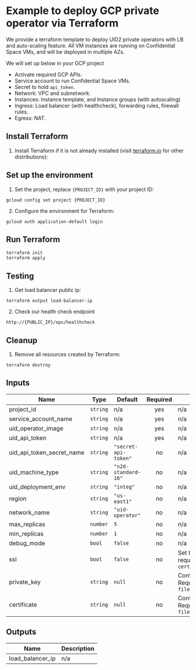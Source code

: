 # Example to deploy GCP private operator via Terraform

We provide a terraform template to deploy UID2 private operators with LB and auto-scaling feature. All VM instances are
running on Confidential Space VMs, and will be deployed in multiple AZs.

We will set up below in your GCP project
- Activate required GCP APIs.
- Service account to run Confidential Space VMs.
- Secret to hold `api_token`.
- Network: VPC and subnetwork.
- Instances: Instance template, and Instance groups (with autoscaling)
- Ingress: Load balancer (with healthcheck), forwarding rules, firewall rules.
- Egress: NAT.

## Install Terraform

1. Install Terraform if it is not already installed (visit [terraform.io](https://terraform.io) for other
   distributions):

## Set up the environment

1. Set the project, replace `{PROJECT_ID}` with your project ID:

```
gcloud config set project {PROJECT_ID}
```

2. Configure the environment for Terraform:

```
gcloud auth application-default login
```

## Run Terraform

```
terraform init
terraform apply
```

## Testing

1. Get load balancer public ip:

```
terraform output load-balancer-ip
```

2. Check our health check endpoint

```
http://{PUBLIC_IP}/ops/healthcheck
```

## Cleanup

1. Remove all resources created by Terraform:

```
terraform destroy
```

## Inputs

| Name                      | Type     | Default              | Required | Description                                                                                       |
|---------------------------|----------|----------------------|:--------:|---------------------------------------------------------------------------------------------------|
| project_id                | `string` | n/a                  |   yes    | n/a                                                                                               |
| service_account_name      | `string` | n/a                  |   yes    | n/a                                                                                               |
| uid_operator_image        | `string` | n/a                  |   yes    | n/a                                                                                               |
| uid_api_token             | `string` | n/a                  |   yes    | n/a                                                                                               |
| uid_api_token_secret_name | `string` | `"secret-api-token"` |    no    | n/a                                                                                               |
| uid_machine_type          | `string` | `"n2d-standard-16"`  |    no    | n/a                                                                                               |
| uid_deployment_env        | `string` | `"integ"`            |    no    | n/a                                                                                               |
| region                    | `string` | `"us-east1"`         |    no    | n/a                                                                                               |
| network_name              | `string` | `"uid-operator"`     |    no    | n/a                                                                                               |
| max_replicas              | `number` | `5`                  |    no    | n/a                                                                                               |
| min_replicas              | `number` | `1`                  |    no    | n/a                                                                                               |
| debug_mode                | `bool`   | `false`              |    no    | n/a                                                                                               |
| ssl                       | `bool`   | `false`              |    no    | Set to true to enable SSL support, requires variable `private_key` and `certificate`              |
| private_key               | `string` | `null`               |    no    | Content of the private SSL key. Required if `ssl` is true. e.g. `file("path/to/private.key")`     |
| certificate               | `string` | `null`               |    no    | Content of the SSL certificate. Required if `ssl` is true. e.g. `file("path/to/certificate.crt")` |


## Outputs

| Name             | Description |
|------------------|-------------|
| load_balancer_ip | n/a         |
